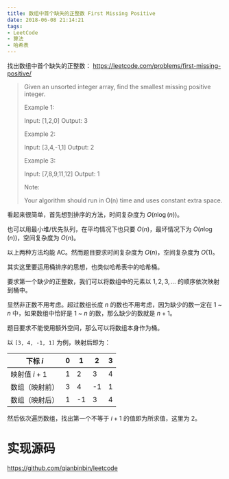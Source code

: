 ```yaml
---
title: 数组中首个缺失的正整数 First Missing Positive
date: 2018-06-08 21:14:21
tags:
- LeetCode
- 算法
- 哈希表
---
```


找出数组中首个缺失的正整数：
<https://leetcode.com/problems/first-missing-positive/>

> Given an unsorted integer array, find the smallest missing positive integer.
> 
> Example 1:
> 
> Input: [1,2,0]
> Output: 3
> 
> Example 2:
> 
> Input: [3,4,-1,1]
> Output: 2
> 
> Example 3:
> 
> Input: [7,8,9,11,12]
> Output: 1
> 
> Note:
> 
> Your algorithm should run in O(n) time and uses constant extra space.

看起来很简单，首先想到排序的方法，时间复杂度为 $O(n\log(n))$。

也可以用最小堆/优先队列，在平均情况下也只要 $O(n)$，最坏情况下为 $O(n\log(n))$，空间复杂度为 $O(n)$。

以上两种方法均能 AC。然而题目要求时间复杂度为 $O(n)$，空间复杂度为 $O(1)$。

<!-- more -->

其实这里要运用桶排序的思想，也类似哈希表中的哈希桶。

要求第一个缺少的正整数，我们可以将数组中的元素以 $1, 2, 3, ...$ 的顺序依次映射到桶中。

显然非正数不用考虑。超过数组长度 $n$ 的数也不用考虑，因为缺少的数一定在 $1$ ~ $n$ 中，如果数组中恰好是 $1$ ~ $n$ 的数，那么缺少的数就是 $n + 1$。

题目要求不能使用额外空间，那么可以将数组本身作为桶。

以 `[3, 4, -1, 1]` 为例，映射后即为：

下标 $i$ | 0 | 1 | 2 | 3
---------|---|---|---|--
映射值 $i + 1$ | 1 | 2 | 3 | 4
数组（映射前） | 3 | 4 | -1| 1
数组（映射后） | 1 | -1| 3 | 4

然后依次遍历数组，找出第一个不等于 $i + 1$ 的值即为所求值，这里为 $2$。

# 实现源码

<https://github.com/qianbinbin/leetcode>
